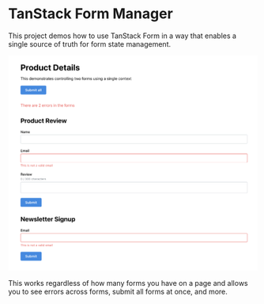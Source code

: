 # TanStack Form Manager

This project demos how to use TanStack Form in a way that enables a single source of truth for form state management.

![](./assets/preview.png)

This works regardless of how many forms you have on a page and allows you to see errors across forms, submit all forms at once, and more.
